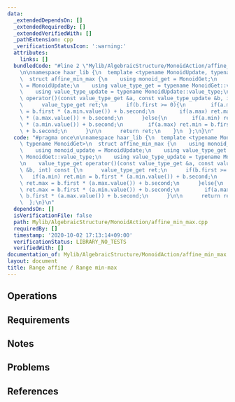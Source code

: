 ```yaml
---
data:
  _extendedDependsOn: []
  _extendedRequiredBy: []
  _extendedVerifiedWith: []
  _pathExtension: cpp
  _verificationStatusIcon: ':warning:'
  attributes:
    links: []
  bundledCode: "#line 2 \"Mylib/AlgebraicStructure/MonoidAction/affine_min_max.cpp\"\
    \n\nnamespace haar_lib {\n  template <typename MonoidUpdate, typename MonoidGet>\n\
    \  struct affine_min_max {\n    using monoid_get = MonoidGet;\n    using monoid_update\
    \ = MonoidUpdate;\n    using value_type_get = typename MonoidGet::value_type;\n\
    \    using value_type_update = typename MonoidUpdate::value_type;\n\n    value_type_get\
    \ operator()(const value_type_get &a, const value_type_update &b, int) const {\n\
    \      value_type_get ret;\n      if(b.first >= 0){\n        if(a.min) ret.min\
    \ = b.first * (a.min.value()) + b.second;\n        if(a.max) ret.max = b.first\
    \ * (a.max.value()) + b.second;\n      }else{\n        if(a.min) ret.max = b.first\
    \ * (a.min.value()) + b.second;\n        if(a.max) ret.min = b.first * (a.max.value())\
    \ + b.second;\n      }\n\n      return ret;\n    }\n  };\n}\n"
  code: "#pragma once\n\nnamespace haar_lib {\n  template <typename MonoidUpdate,\
    \ typename MonoidGet>\n  struct affine_min_max {\n    using monoid_get = MonoidGet;\n\
    \    using monoid_update = MonoidUpdate;\n    using value_type_get = typename\
    \ MonoidGet::value_type;\n    using value_type_update = typename MonoidUpdate::value_type;\n\
    \n    value_type_get operator()(const value_type_get &a, const value_type_update\
    \ &b, int) const {\n      value_type_get ret;\n      if(b.first >= 0){\n     \
    \   if(a.min) ret.min = b.first * (a.min.value()) + b.second;\n        if(a.max)\
    \ ret.max = b.first * (a.max.value()) + b.second;\n      }else{\n        if(a.min)\
    \ ret.max = b.first * (a.min.value()) + b.second;\n        if(a.max) ret.min =\
    \ b.first * (a.max.value()) + b.second;\n      }\n\n      return ret;\n    }\n\
    \  };\n}\n"
  dependsOn: []
  isVerificationFile: false
  path: Mylib/AlgebraicStructure/MonoidAction/affine_min_max.cpp
  requiredBy: []
  timestamp: '2020-10-02 17:13:14+09:00'
  verificationStatus: LIBRARY_NO_TESTS
  verifiedWith: []
documentation_of: Mylib/AlgebraicStructure/MonoidAction/affine_min_max.cpp
layout: document
title: Range affine / Range min-max
---
```


## Operations

## Requirements

## Notes

## Problems

## References

